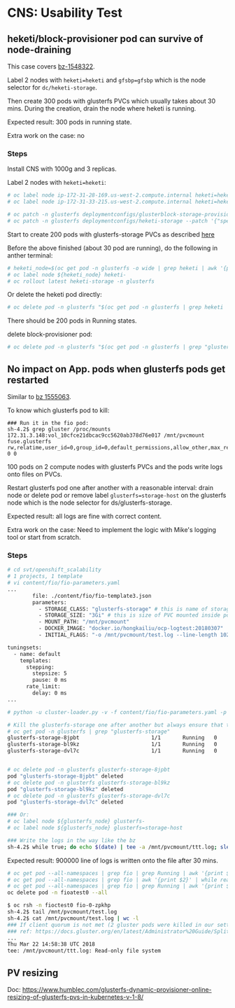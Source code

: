 # CNS: Usability Test

## heketi/block-provisioner pod can survive of node-draining

This case covers [bz-1548322](https://bugzilla.redhat.com/show_bug.cgi?id=1548322).

Label 2 nodes with `heketi=heketi` and `gfsbp=gfsbp` which is the node selector for
`dc/heketi-storage`.

Then create 300 pods with glusterfs PVCs which usually takes about 30 mins.
During the creation, drain the node where heketi is running.

Expected result: 300 pods in running state.

Extra work on the case: no

### Steps

Install CNS with 1000g and 3 replicas.

Label 2 nodes with `heketi=heketi`:

```sh
# oc label node ip-172-31-28-169.us-west-2.compute.internal heketi=heketi gfsbp=gfsbp
# oc label node ip-172-31-33-215.us-west-2.compute.internal heketi=heketi gfsbp=gfsbp

# oc patch -n glusterfs deploymentconfigs/glusterblock-storage-provisioner-dc --patch '{"spec": {"template": {"spec": {"nodeSelector": {"gfsbp": "gfsbp"}}}}}'
# oc patch -n glusterfs deploymentconfigs/heketi-storage --patch '{"spec": {"template": {"spec": {"nodeSelector": {"heketi": "heketi"}}}}}'
```

Start to create 200 pods with glusterfs-storage PVCs as described [here](glusterFS_stress.md#run-test)

Before the above finished (about 30 pod are running), do the following in anther terminal:

```sh
# heketi_node=$(oc get pod -n glusterfs -o wide | grep heketi | awk '{print $7}')
# oc label node ${heketi_node} heketi-
# oc rollout latest heketi-storage -n glusterfs
```

Or delete the heketi pod directly:

```sh
# oc delete pod -n glusterfs "$(oc get pod -n glusterfs | grep heketi | awk '{print $1}')"
```

There should be 200 pods in Running states.

delete block-provisioner pod:

```sh
# oc delete pod -n glusterfs "$(oc get pod -n glusterfs | grep "glusterblock-storage-provisioner" | awk '{print $1}')"
```


## No impact on App. pods when glusterfs pods get restarted

Similar to [bz 1555063](https://bugzilla.redhat.com/show_bug.cgi?id=1555063).

To know which glusterfs pod to kill:

```
### Run it in the fio pod:
sh-4.2$ grep gluster /proc/mounts
172.31.3.148:vol_10cfce21dbcac9cc5620ab378d76e017 /mnt/pvcmount fuse.glusterfs rw,relatime,user_id=0,group_id=0,default_permissions,allow_other,max_read=131072 0 0
```

100 pods on 2 compute nodes with glusterfs PVCs and the pods write logs onto files on PVCs.

Restart glusterfs pod one after another with a reasonable interval: drain
node or delete pod or remove label `glusterfs=storage-host` on the
glusterfs node which is the node selector for ds/glusterfs-storage.

Expected result: all logs are fine with correct content.

Extra work on the case: Need to implement the logic with Mike's logging
tool or start from scratch.

### Steps

```sh
# cd svt/openshift_scalability
# 1 projects, 1 template
# vi content/fio/fio-parameters.yaml
...
        file: ./content/fio/fio-template3.json
        parameters:
          - STORAGE_CLASS: "glusterfs-storage" # this is name of storage class to use
          - STORAGE_SIZE: "3Gi" # this is size of PVC mounted inside pod
          - MOUNT_PATH: "/mnt/pvcmount"
          - DOCKER_IMAGE: "docker.io/hongkailiu/ocp-logtest:20180307"
          - INITIAL_FLAGS: "-o /mnt/pvcmount/test.log --line-length 1024 --word-length 7 --rate 30000 --time 0 --fixed-line --num-lines 900000\n"

tuningsets:
  - name: default
    templates:
      stepping:
        stepsize: 5
        pause: 0 ms
      rate_limit:
        delay: 0 ms
...

# python -u cluster-loader.py -v -f content/fio/fio-parameters.yaml -p 1

# Kill the glusterfs-storage one after another but always ensure that the previous kill one is recreated and ready
# oc get pod -n glusterfs | grep "glusterfs-storage"
glusterfs-storage-8jpbt                       1/1       Running   0          2h
glusterfs-storage-bl9kz                       1/1       Running   0          2h
glusterfs-storage-dvl7c                       1/1       Running   0          2h


# oc delete pod -n glusterfs glusterfs-storage-8jpbt
pod "glusterfs-storage-8jpbt" deleted
# oc delete pod -n glusterfs glusterfs-storage-bl9kz
pod "glusterfs-storage-bl9kz" deleted
# oc delete pod -n glusterfs glusterfs-storage-dvl7c
pod "glusterfs-storage-dvl7c" deleted

### Or:
# oc label node ${glusterfs_node} glusterfs-
# oc label node ${glusterfs_node} glusterfs=storage-host

### Write the logs in the way like the bz
sh-4.2$ while true; do echo $(date) | tee -a /mnt/pvcmount/ttt.log; sleep 1; done 
```

Expected result: 900000 line of logs is written onto the file after 30 mins.

```sh
# oc get pod --all-namespaces | grep fio | grep Running | awk '{print $2}' | while read i; do oc exec -n fioatest0 $i -- wc -l /mnt/pvcmount/test.log; done
# oc get pod --all-namespaces | grep fio | awk '{print $2}' | while read i; do oc exec -n fioatest0 $i -- tail -n 1 /mnt/pvcmount/test.log ; done | awk '{print $10}'
# oc get pod --all-namespaces | grep fio | grep Running | awk '{print $2}' | while read i; do oc exec -n fioatest0 $i -- rm -f /mnt/pvcmount/test.log; done
oc delete pod -n fioatest0 --all

$ oc rsh -n fioctest0 fio-0-zpkhp
sh-4.2$ tail /mnt/pvcmount/test.log 
sh-4.2$ cat /mnt/pvcmount/test.log | wc -l 
### If client quorum is not met (2 gluster pods were killed in our setting), then we can see this:
### ref: https://docs.gluster.org/en/latest/Administrator%20Guide/Split%20brain%20and%20ways%20to%20deal%20with%20it/
...
Thu Mar 22 14:58:38 UTC 2018
tee: /mnt/pvcmount/ttt.log: Read-only file system

```

## PV resizing
Doc: https://www.humblec.com/glusterfs-dynamic-provisioner-online-resizing-of-glusterfs-pvs-in-kubernetes-v-1-8/
